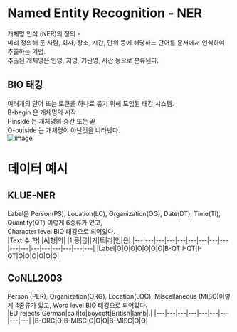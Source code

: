# Named Entity Recognition - NER
개체명 인식 (NER)의 정의 -  
미리 정의해 둔 사람, 회사, 장소, 시간, 단위 등에 해당하느 단어를 문서에서 인식하여 추출하는 기법.  
추출된 개체명은 인명, 지명, 기관명, 시간 등으로 분류된다.  

## BIO 태깅
여러개의 단어 또는 토큰을 하나로 묶기 위해 도입된 태깅 시스템.  
B-begin 은 개체명의 시작  
I-inside 는 개체명의 중간 또는 끝  
O-outside 는 개체명이 아닌것을 나타낸다.  
![image](https://user-images.githubusercontent.com/87703352/160055532-5ba017cc-77e5-4657-bed5-0a83ef4e2169.png)

# 데이터 예시
## KLUE-NER
Label은 Person(PS), Location(LC), Organization(OG), Date(DT), Time(TI), Quantity(QT) 이렇게 6종류가 있고,  
Character level BIO 태깅으로 되어있다.  
|Text|수|학| |A|형|의| |1|등|급||커|트|라|인|은|
|---|---|---|---|---|---|---|---|---|---|---|---|---|---|---|---|---|
|Label|O|O|O|O|O|O|O|B-QT|I-QT|I-QT|O|O|O|O|O|O|
## CoNLL2003
Person (PER), Organization(ORG), Location(LOC), Miscellaneous (MISC)이렇게 4종류가 있고,
Word level BIO 태깅으로 되어있다.
|EU|rejects|German|call|to|boycott|British|lamb|.|
|---|---|---|---|---|---|---|---|---|
|B-ORG|O|B-MISC|O|O|O|B-MISC|O|O|
